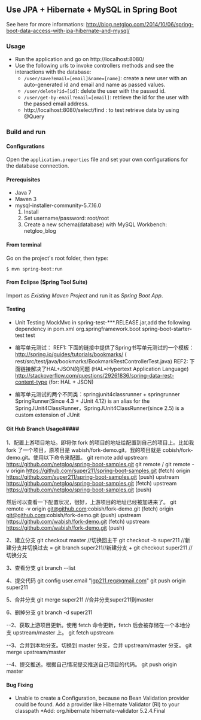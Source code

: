 ## Use JPA + Hibernate + MySQL in Spring Boot

See here for more informations: 
http://blog.netgloo.com/2014/10/06/spring-boot-data-access-with-jpa-hibernate-and-mysql/

### Usage

- Run the application and go on http://localhost:8080/
- Use the following urls to invoke controllers methods and see the interactions
  with the database:
    * `/user/save?email=[email]&name=[name]`: create a new user with an 
      auto-generated id and email and name as passed values.
    * `/user/delete?id=[id]`: delete the user with the passed id.
    * `/user/get-by-email?email=[email]`: retrieve the id for the user with the
      passed email address.
    * http://localhost:8080/select/find : to test retrieve data by using @Query

### Build and run

#### Configurations

Open the `application.properties` file and set your own configurations for the
database connection.

#### Prerequisites

- Java 7
- Maven 3
- mysql-installer-community-5.7.16.0
	1) Install
	2) Set username/password: root/root
	3) Create a new schema(database) with MySQL Workbench: netgloo_blog

#### From terminal

Go on the project's root folder, then type:

    $ mvn spring-boot:run

#### From Eclipse (Spring Tool Suite)

Import as *Existing Maven Project* and run it as *Spring Boot App*.


#### Testing
* Unit Testing
	MockMvc in spring-test-***.RELEASE.jar,add the following dependency in pom.xml
		<dependency>
	        <groupId>org.springframework.boot</groupId>
	        <artifactId>spring-boot-starter-test</artifactId>
	        <scope>test</scope>
	    </dependency>

* 编写单元测试：
	REF1: 下面的链接中提供了Spring书写单元测试的一个模板：
		http://spring.io/guides/tutorials/bookmarks/ ( rest/src/test/java/bookmarks/BookmarkRestControllerTest.java)
	REF2: 下面链接解决了HAL+JSON的问题 (HAL=Hypertext<Hypermedia> Application Language)
		http://stackoverflow.com/questions/29261836/spring-data-rest-content-type (for: HAL + JSON)
* 编写单元测试的两个不同类：springjunit4classrunner + springrunner 
	SpringRunner(Since 4.3 + JUnit 4.12) is an alias for the SpringJUnit4ClassRunner，SpringJUnit4ClassRunner(since 2.5) is a custom extension of JUnit

#### Git Hub Branch Usage#####
1、配置上游项目地址。即将你 fork 的项目的地址给配置到自己的项目上。比如我 fork 了一个项目，原项目是 wabish/fork-demo.git，我的项目就是 cobish/fork-demo.git。使用以下命令来配置。
git remote add upstream https://github.com/netgloo/spring-boot-samples.git
git remote / git remote -v
	origin  https://github.com/super211/spring-boot-samples.git (fetch)
	origin  https://github.com/super211/spring-boot-samples.git (push)
	upstream        https://github.com/netgloo/spring-boot-samples.git (fetch)
	upstream        https://github.com/netgloo/spring-boot-samples.git (push)

然后可以查看一下配置状况，很好，上游项目的地址已经被加进来了。
git remote -v
origin  git@github.com:cobish/fork-demo.git (fetch)
origin  git@github.com:cobish/fork-demo.git (push)
upstream    https://github.com/wabish/fork-demo.git (fetch)
upstream    https://github.com/wabish/fork-demo.git (push)

2、建立分支
git checkout master  //切换回主干
git checkout -b super211 //新建分支并切换过去 = git branch super211//新建分支  + git checkout super211 //切换分支

3、查看分支
git branch --list

4、提交代码
git config user.email "lgp211.reg@gmail.com"
git push origin super211


5、合并分支
git merge super211    //合并分支super211到master

6、删掉分支
git branch -d super211

--2、获取上游项目更新。使用 fetch 命令更新，fetch 后会被存储在一个本地分支 upstream/master 上。
git fetch upstream

--3、合并到本地分支。切换到 master 分支，合并 upstream/master 分支。
git merge upstream/master

--4、提交推送。根据自己情况提交推送自己项目的代码。
git push origin master


#### Bug Fixing #####
* Unable to create a Configuration, because no Bean Validation provider could be found. Add a provider like Hibernate Validator (RI) to your classpath
  *Add:
	<dependency>
	    <groupId>org.hibernate</groupId>
	    <artifactId>hibernate-validator</artifactId>
	    <version>5.2.4.Final</version>
	</dependency>

